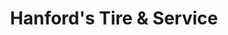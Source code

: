 ---
title: "Hanford's Tire & Service"
url: /london/hanfords-tire-und-service/
shop: Autowerkstatt
---